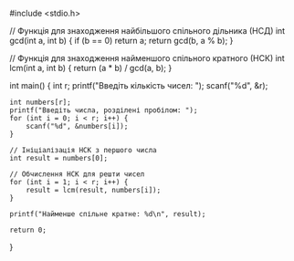 #include <stdio.h>

// Функція для знаходження найбільшого спільного дільника (НСД)
int gcd(int a, int b) {
    if (b == 0)
        return a;
    return gcd(b, a % b);
}

// Функція для знаходження найменшого спільного кратного (НСК)
int lcm(int a, int b) {
    return (a * b) / gcd(a, b);
}

int main() {
    int r;
    printf("Введіть кількість чисел: ");
    scanf("%d", &r);

    int numbers[r];
    printf("Введіть числа, розділені пробілом: ");
    for (int i = 0; i < r; i++) {
        scanf("%d", &numbers[i]);
    }

    // Ініціалізація НСК з першого числа
    int result = numbers[0];

    // Обчислення НСК для решти чисел
    for (int i = 1; i < r; i++) {
        result = lcm(result, numbers[i]);
    }

    printf("Найменше спільне кратне: %d\n", result);

    return 0;
}
